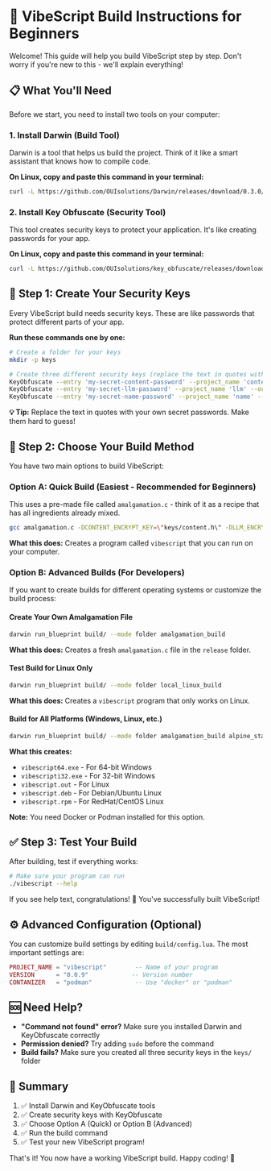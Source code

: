 # 🚀 VibeScript Build Instructions for Beginners

Welcome! This guide will help you build VibeScript step by step. Don't worry if you're new to this - we'll explain everything!

## 📋 What You'll Need

Before we start, you need to install two tools on your computer:

### 1. Install Darwin (Build Tool)
Darwin is a tool that helps us build the project. Think of it like a smart assistant that knows how to compile code.

**On Linux, copy and paste this command in your terminal:**
```bash
curl -L https://github.com/OUIsolutions/Darwin/releases/download/0.3.0/darwin.out -o darwin.out && sudo chmod +x darwin.out && sudo mv darwin.out /usr/bin/darwin
```

### 2. Install Key Obfuscate (Security Tool)
This tool creates security keys to protect your application. It's like creating passwords for your app.

**On Linux, copy and paste this command in your terminal:**
```bash
curl -L https://github.com/OUIsolutions/key_obfuscate/releases/download/0.0.1/KeyObfuscate.out -o KeyObfuscate && sudo chmod +x KeyObfuscate && sudo mv KeyObfuscate /bin/KeyObfuscate
```

## 🔐 Step 1: Create Your Security Keys

Every VibeScript build needs security keys. These are like passwords that protect different parts of your app.

**Run these commands one by one:**

```bash
# Create a folder for your keys
mkdir -p keys

# Create three different security keys (replace the text in quotes with your own passwords)
KeyObfuscate --entry 'my-secret-content-password' --project_name 'content' --output 'keys/content.h'
KeyObfuscate --entry 'my-secret-llm-password' --project_name 'llm' --output 'keys/llm.h'  
KeyObfuscate --entry 'my-secret-name-password' --project_name 'name' --output 'keys/name.h'
```

**💡 Tip:** Replace the text in quotes with your own secret passwords. Make them hard to guess!

## 🎯 Step 2: Choose Your Build Method

You have two main options to build VibeScript:

### Option A: Quick Build (Easiest - Recommended for Beginners)

This uses a pre-made file called `amalgamation.c` - think of it as a recipe that has all ingredients already mixed.

```bash
gcc amalgamation.c -DCONTENT_ENCRYPT_KEY=\"keys/content.h\" -DLLM_ENCRYPT_KEY=\"keys/llm.h\" -DNAME_ENCRYPT_KEY=\"keys/name.h\" -o vibescript
```

**What this does:** Creates a program called `vibescript` that you can run on your computer.

### Option B: Advanced Builds (For Developers)

If you want to create builds for different operating systems or customize the build process:

#### Create Your Own Amalgamation File
```bash
darwin run_blueprint build/ --mode folder amalgamation_build
```
**What this does:** Creates a fresh `amalgamation.c` file in the `release` folder.

#### Test Build for Linux Only
```bash
darwin run_blueprint build/ --mode folder local_linux_build
```
**What this does:** Creates a `vibescript` program that only works on Linux.

#### Build for All Platforms (Windows, Linux, etc.)
```bash
darwin run_blueprint build/ --mode folder amalgamation_build alpine_static_build windowsi32_build windows64_build rpm_static_build debian_static_build --contanizer podman
```

**What this creates:**
- `vibescript64.exe` - For 64-bit Windows
- `vibescripti32.exe` - For 32-bit Windows  
- `vibescript.out` - For Linux
- `vibescript.deb` - For Debian/Ubuntu Linux
- `vibescript.rpm` - For RedHat/CentOS Linux

**Note:** You need Docker or Podman installed for this option.

## ✅ Step 3: Test Your Build

After building, test if everything works:

```bash
# Make sure your program can run
./vibescript --help
```

If you see help text, congratulations! 🎉 You've successfully built VibeScript!

## ⚙️ Advanced Configuration (Optional)

You can customize build settings by editing `build/config.lua`. The most important settings are:

```lua
PROJECT_NAME = "vibescript"        -- Name of your program
VERSION      = "0.0.9"            -- Version number
CONTANIZER   = "podman"            -- Use "docker" or "podman"
```

## 🆘 Need Help?

- **"Command not found" error?** Make sure you installed Darwin and KeyObfuscate correctly
- **Permission denied?** Try adding `sudo` before the command
- **Build fails?** Make sure you created all three security keys in the `keys/` folder

## 📝 Summary

1. ✅ Install Darwin and KeyObfuscate tools
2. ✅ Create security keys with KeyObfuscate  
3. ✅ Choose Option A (Quick) or Option B (Advanced)
4. ✅ Run the build command
5. ✅ Test your new VibeScript program!

That's it! You now have a working VibeScript build. Happy coding! 🚀


